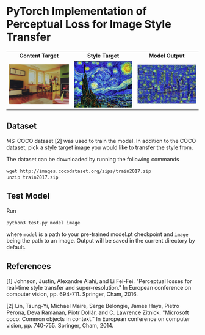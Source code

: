 # PyTorch Implementation of Perceptual Loss for Image Style Transfer
<!---
[![Open NeRF in Colab](https://colab.research.google.com/assets/colab-badge.svg)](https://colab.research.google.com/github/YooPaul/NeRF/blob/master/NeRF.ipynb)<br>
-->

<table><tbody>
<!-- START TABLE -->
<!-- TABLE HEADER -->
<th valign="bottom">Content Target</th>
<th valign="bottom">Style Target</th>
<th valign="bottom">Model Output</th>
<!-- TABLE BODY -->
<tr>
<td align="center"><img src="imgs/000000000139.jpg" width="250"/></td>
<td align="center"><img src="imgs/starry_night.jpeg" width="250"/></td>
<td align="center"><img src="imgs/stylized2.png" width="250"/></td>
</tr>
</tbody></table>

## Dataset
MS-COCO dataset [2] was used to train the model. In addition to the COCO dataset, pick a style target image you would like
to transfer the style from.

The dataset can be downloaded by running the following commands
```
wget http://images.cocodataset.org/zips/train2017.zip
unzip train2017.zip
```

## Test Model

Run
```
python3 test.py model image
```
where ```model``` is a path to your pre-trained model.pt checkpoint and ```image``` being the path to an image.
Output will be saved in the current directory by default.

## References

[1] Johnson, Justin, Alexandre Alahi, and Li Fei-Fei. "Perceptual losses for real-time style transfer and super-resolution." In European conference on computer vision, pp. 694-711. Springer, Cham, 2016.

[2] Lin, Tsung-Yi, Michael Maire, Serge Belongie, James Hays, Pietro Perona, Deva Ramanan, Piotr Dollár, and C. Lawrence Zitnick. "Microsoft coco: Common objects in context." In European conference on computer vision, pp. 740-755. Springer, Cham, 2014.

